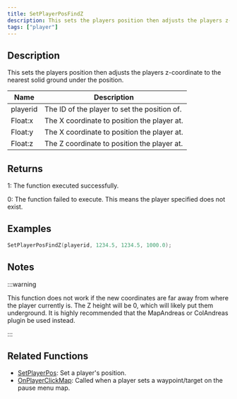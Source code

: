 ```yaml
---
title: SetPlayerPosFindZ
description: This sets the players position then adjusts the players z-coordinate to the nearest solid ground under the position.
tags: ["player"]
---
```


## Description

This sets the players position then adjusts the players z-coordinate to the nearest solid ground under the position.

| Name     | Description                                  |
| -------- | -------------------------------------------- |
| playerid | The ID of the player to set the position of. |
| Float:x  | The X coordinate to position the player at.  |
| Float:y  | The X coordinate to position the player at.  |
| Float:z  | The Z coordinate to position the player at.  |

## Returns

1: The function executed successfully.

0: The function failed to execute. This means the player specified does not exist.

## Examples

```c
SetPlayerPosFindZ(playerid, 1234.5, 1234.5, 1000.0);
```

## Notes

:::warning

This function does not work if the new coordinates are far away from where the player currently is. The Z height will be 0, which will likely put them underground. It is highly recommended that the MapAndreas or ColAndreas plugin be used instead.

:::

## Related Functions

- [SetPlayerPos](SetPlayerPos.md): Set a player's position.
- [OnPlayerClickMap](../callbacks/OnPlayerClickMap.md): Called when a player sets a waypoint/target on the pause menu map.
